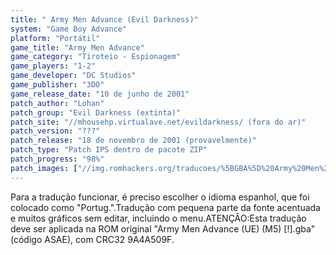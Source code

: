 ```yaml
---
title: " Army Men Advance (Evil Darkness)"
system: "Game Boy Advance"
platform: "Portátil"
game_title: "Army Men Advance"
game_category: "Tiroteio - Espionagem"
game_players: "1-2"
game_developer: "DC Studios"
game_publisher: "3DO"
game_release_date: "10 de junho de 2001"
patch_author: "Lohan"
patch_group: "Evil Darkness (extinta)"
patch_site: "//mhousehp.virtualave.net/evildarkness/ (fora do ar)"
patch_version: "???"
patch_release: "18 de novembro de 2001 (provavelmente)"
patch_type: "Patch IPS dentro de pacote ZIP"
patch_progress: "98%"
patch_images: ["//img.romhackers.org/traducoes/%5BGBA%5D%20Army%20Men%20Advance%20-%20Evil%20Darkness%20-%201.png","//img.romhackers.org/traducoes/%5BGBA%5D%20Army%20Men%20Advance%20-%20Evil%20Darkness%20-%202.png","//img.romhackers.org/traducoes/%5BGBA%5D%20Army%20Men%20Advance%20-%20Evil%20Darkness%20-%203.png"]
---
```

Para a tradução funcionar, é preciso escolher o idioma espanhol, que foi colocado como "Portug.".Tradução com pequena parte da fonte acentuada e muitos gráficos sem editar, incluindo o menu.ATENÇÃO:Esta tradução deve ser aplicada na ROM original "Army Men Advance (UE) (M5) [!].gba" (código ASAE), com CRC32 9A4A509F.